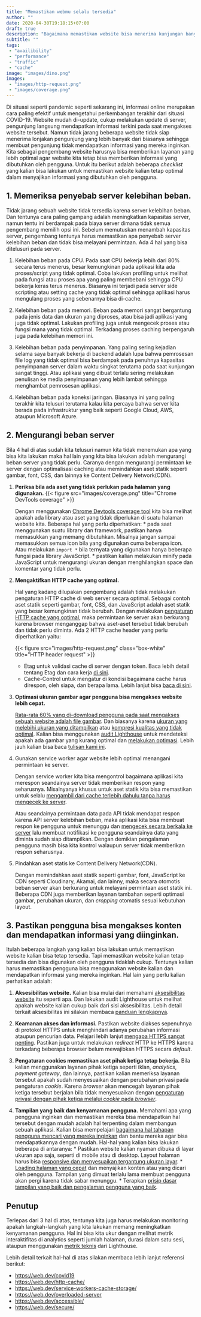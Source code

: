 ```yaml
---
title: "Memastikan webmu selalu tersedia"
author: ""
date: 2020-04-30T19:18:15+07:00
draft: true
description: "Bagaimana memastikan website bisa menerima kunjungan banyak secara optimal."
subtitle: ""
tags:
 - "availibility"
 - "performance"
 - "traffic"
 - "cache"
image: "images/dino.png"
images:
 - "images/http-request.png"
 - "images/coverage.png"
---
```


Di situasi seperti pandemic seperti sekarang ini, informasi online merupakan cara paling efektif untuk mengetahui perkembangan terakhir dari situasi COVID-19. Website mudah di-update, cukup melakukan update di server, pengunjung langsung mendapatkan informasi terkini pada saat mengakses website tersebut. Namun tidak jarang beberapa website tidak siap menerima lonjakan pengunjung yang lebih banyak dari biasanya sehingga membuat pengunjung tidak mendapatkan informasi yang mereka inginkan. Kita sebagai pengembang website harusnya bisa memberikan layanan yang lebih optimal agar website kita tetap bisa memberikan informasi yang dibutuhkan oleh pengguna. Untuk itu berikut adalah beberapa *checklist* yang kalian bisa lakukan untuk memastikan website kalian tetap optimal dalam menyajikan informasi yang dibutuhkan oleh pengguna.

## 1. Memeriksa penyebab server kelebihan beban.

Tidak jarang sebuah website tidak tersedia karena server kelebihan beban. Dan tentunya cara paling gampang adalah meningkatkan kapasitas server, namun tentu ini berdampak pada biaya server dimana tidak semua pengembang memilih opsi ini. Sebelum memutuskan menambah kapasitas server, pengembang tentunya harus memastikan apa penyebab server kelebihan beban dan tidak bisa melayani permintaan. Ada 4 hal yang bisa ditelusuri pada server.
    
1. Kelebihan beban pada CPU. Pada saat CPU bekerja lebih dari 80% secara terus menerus, besar kemungkinan pada aplikasi kita ada proses/script yang tidak optimal. Coba lakukan profiling untuk melihat pada fungsi atau proses apa yang paling membebani sehingga CPU bekerja keras terus menerus. Biasanya ini terjadi pada server side scripting atau setting cache yang tidak optimal sehingga aplikasi harus mengulang proses yang sebenarnya bisa di-cache.

2. Kelebihan beban pada memori. Beban pada memori sangat bergantung pada jenis data dan ukuran yang diproses, atau bisa jadi aplikasi yang juga tidak optimal. Lakukan profiling juga untuk mengecek proses atau fungsi mana yang tidak optimal. Terkadang proses caching berpengaruh juga pada kelebihan memori ini.

3. Kelebihan beban pada penyimpanan. Yang paling sering kejadian selama saya banyak bekerja di backend adalah lupa bahwa pemrosesan file log yang tidak optimal bisa berdampak pada penuhnya kapasitas penyimpanan server dalam waktu singkat terutama pada saat kunjungan sangat tinggi. Atau aplikasi yang dibuat terlalu sering melakukan penulisan ke media penyimpanan yang lebih lambat sehingga menghambat pemrosesan aplikasi.

4. Kelebihan beban pada koneksi jaringan. Biasanya ini yang paling terakhir kita telusuri terutama kalau kita percaya bahwa server kita berada pada infrastruktur yang baik seperti Google Cloud, AWS, ataupun Microsoft Azure.


## 2. Mengurangi beban server

Bila 4 hal di atas sudah kita telusuri namun kita tidak menemukan apa yang bisa kita lakukan maka hal lain yang kita bisa lakukan adalah mengurangi beban server yang tidak perlu. Caranya dengan mengurangi permintaan ke server dengan optimalisasi caching atau memindahkan aset statik seperti gambar, font, CSS, dan  lainnya ke Content Delivery Network(CDN).

1. **Periksa bila ada aset yang tidak perlukan pada halaman yang digunakan.**
    {{< figure src="images/coverage.png" title="Chrome DevTools coverage" >}}

    Dengan menggunakan [Chrome Devtools coverage tool](https://developers.google.com/web/tools/chrome-devtools/coverage) kita bisa melihat apakah ada library atau aset yang tidak diperlukan di suatu halaman website kita. Beberapa hal yang perlu diperhatikan:
        * pada saat menggunakan suatu library dan framework, pastikan hanya memasukkan yang memang dibutuhkan. Misalnya jangan sampai memasukkan semua icon bila yang digunakan cuma beberapa icon. Atau melakukan `import *` bila ternyata yang digunakan hanya beberapa fungsi pada library JavaScript.
        * pastikan kalian melakukan minify pada JavaScript untuk mengurangi ukuran dengan menghilangkan space dan komentar yang tidak perlu.

2. **Mengaktifkan HTTP cache yang optimal.**

    Hal yang kadang dilupakan pengembang adalah tidak melakukan pengaturan HTTP cache di web server secara optimal. Sebagai contoh aset statik seperti gambar, font, CSS, dan JavaScript adalah aset statik yang besar kemungkinan tidak berubah. Dengan melakukan [pengaturan HTTP cache yang optimal](https://web.dev/uses-long-cache-ttl/), maka permintaan ke server akan berkurang karena browser menganggap bahwa aset-aset tersebut tidak berubah dan tidak perlu diminta. Ada 2 HTTP cache header yang perlu diperhatikan yaitu:

    {{< figure src="images/http-request.png" class="box-white" title="HTTP header request" >}}
    
    * Etag untuk validasi cache di server dengan token. Baca lebih detail tentang Etag dan cara kerja [di sini](https://developers.google.com/web/fundamentals/performance/optimizing-content-efficiency/http-caching#validating_cached_responses_with_etags).
    * Cache-Control untuk mengatur di kondisi bagaimana cache harus direspon, oleh siapa, dan berapa lama. Lebih lanjut bisa [baca di sini](https://developers.google.com/web/fundamentals/performance/optimizing-content-efficiency/http-caching#cache-control).

3. **Optimasi ukuran gambar agar pengguna bisa mengakses website lebih cepat.** 

    [Rata-rata 60% yang di-download pengguna pada saat mengakses sebuah website adalah file gambar](https://images.guide/#introduction). Dan biasanya karena [ukuran yang melebihi ukuran yang ditampilkan](https://developers.google.com/web/tools/lighthouse/audits/oversized-images) atau [kompresi kualitas yang tidak optimal](https://developers.google.com/web/tools/lighthouse/audits/optimize-images). Kalian bisa menggunakan [audit Lighthouse](https://developers.google.com/web/tools/lighthouse) untuk mendeteksi apakah ada gambar yang kurang optimal dan [melakukan optimasi](https://web.dev/fast/#topic-Optimize-your-images). Lebih jauh kalian bisa baca [tulisan kami ini](/posts/2019-09-04_mengoptimasi-gambar-pada-halaman-situs/).

4. Gunakan service worker agar website lebih optimal menangani permintaan ke server.
    
    Dengan service worker kita bisa mengontrol bagaimana aplikasi kita merespon seandainya server tidak memberikan respon yang seharusnya. Misalnyanya khusus untuk aset statik kita bisa memastikan untuk selalu [mengambil dari cache terlebih dahulu tanpa harus mengecek ke server](https://web.dev/service-workers-cache-storage/). 
    
    Atau seandainya permintaan data pada API tidak mendapat respon karena API server kelebihan beban, maka aplikasi kita bisa membuat respon ke pengguna untuk menunggu dan [mengecek secara berkala ke server](https://web.dev/periodic-background-sync/) lalu membuat notifikasi ke pengguna seandainya data yang diminta sudah siap ditampilkan. Dengan demikian pengalaman pengguna masih bisa kita kontrol walaupun server tidak memberikan respon seharusnya.

5. Pindahkan aset statis ke Content Delivery Network(CDN).

    Dengan memindahkan aset statik seperti gambar, font, JavaScript ke CDN seperti Cloudinary, Akamai, dan lainny, maka secara otomotis beban server akan berkurang untuk melayani permintaan aset statik ini. Beberapa CDN juga memberikan layanan tambahan seperti optimasi gambar, perubahan ukuran, dan *cropping* otomatis sesuai kebutuhan layout.


## 3. Pastikan pengguna bisa mengakses konten dan mendapatkan informasi yang diinginkan.
Itulah beberapa langkah yang kalian bisa lakukan untuk memastikan website kalian bisa tetap tersedia. Tapi memastikan website kalian tetap tersedia dan bisa digunakan oleh pengguna tidaklah cukup. Tentunya kalian harus memastikan pengguna bisa menggunakan website kalian dan mendapatkan informasi yang mereka inginkan. Hal lain yang perlu kalian perhatikan adalah:

1. **Aksesibilitas website.**
    Kalian bisa mulai dari memahami [aksesibilitas website](https://developers.google.com/web/fundamentals/accessibility/a11y-for-teams) itu seperti apa. Dan lakukan audit Lighthouse untuk melihat apakah website kalian cukup baik dari sisi aksesibilitas. Lebih detail terkait aksesibilitas ini silakan membaca [panduan lengkapnya](https://web.dev/accessible).
2. **Keamanan akses dan informasi.**
    Pastikan website diakses sepenuhnya di protokol HTTPS untuk menghindari adanya perubahan informasi ataupun pencurian data. Pelajari lebih lanjut [mengapa HTTPS sangat penting](https://developers.google.com/web/fundamentals/security/encrypt-in-transit/why-https). Pastikan juga untuk melakukan *redirect* HTTP ke HTTPS karena terkadang beberapa browser belum mewajibkan HTTPS secara *default*.

3. **Pengaturan cookies memastikan aset pihak ketiga tetap bekerja.**
    Bila kalian menggunakan layanan pihak ketiga seperti iklan, *analytics*, *payment gateway*, dan lainnya, pastikan kalian memeriksa layanan tersebut apakah sudah menyesuaikan dengan perubahan privasi pada pengaturan *cookie*. Karena *browser* akan mencegah layanan pihak ketiga tersebut berjalan bila tidak menyesuaikan dengan [pengaturan privasi dengan pihak ketiga melalui *cookie* pada *browser*](https://developers.google.com/web/fundamentals/security/encrypt-in-transit/why-https).

4. **Tampilan yang baik dan kenyamanan pengguna.**
    Memahami apa yang pengguna inginkan dan memastikan mereka bisa mendapatkan hal tersebut dengan mudah adalah hal terpenting dalam membangun sebuah aplikasi. Kalian bisa mempelajari [bagaimana hal tahapan pengguna mencari yang mereka inginkan](https://www.nngroup.com/articles/journey-mapping-101/) dan bantu mereka agar bisa mendapatkannya dengan mudah. Hal-hal yang kalian bisa lakukan beberapa di antaranya:
        * Pastikan website kalian nyaman dibuka di layar ukuran apa saja, seperti di mobile atau di desktop. Layout halaman harus bisa [responsive dan menyesuaikan tergantung ukuran layar](https://developers.google.com/web/fundamentals/design-and-ux/responsive).
        * [Loading halaman yang cepat](https://web.dev/fast) dan menyajikan konten atau yang dicari oleh pengguna. Tampilan yang dimuat terlalu lama membuat pengguna akan pergi karena tidak sabar menunggu.
        * Terapkan [prisip dasar tampilan yang baik dan pengalaman pengguna yang baik](https://developers.google.com/web/fundamentals/design-and-ux/principles).

## Penutup
Terlepas dari 3 hal di atas, tentunya kita juga harus melakukan monitoring apakah langkah-langkah yang kita lakukan memang meningkatkan kenyamanan pengguna. Hal ini bisa kita ukur dengan melihat metrik interaktifitas di analytics seperti jumlah halaman, durasi dalam satu sesi, ataupun menggunakan [metrik teknis](https://web.dev/metrics/) dari Lighthouse. 

Lebih detail terkait hal-hal di atas silakan membaca lebih lanjut referensi berikut:
* https://web.dev/covid19
* https://web.dev/http-cache/
* https://web.dev/service-workers-cache-storage/
* https://web.dev/overloaded-server
* https://web.dev/accessible/
* https://web.dev/secure/ 